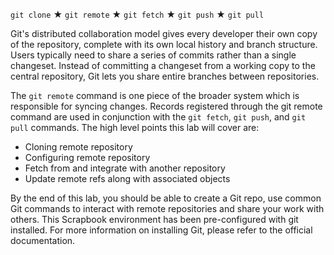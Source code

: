 `git clone`  &#9733;  `git remote`  &#9733;  `git fetch`  &#9733;  `git push`  &#9733;  `git pull`

Git's distributed collaboration model gives every developer their own copy of the repository, complete with its own 
local history and branch structure. Users typically need to share a series of commits rather than a single changeset. 
Instead of committing a changeset from a working copy to the central repository, Git lets you share entire branches 
between repositories.

The `git remote` command is one piece of the broader system which is responsible for syncing changes. Records 
registered through the git remote command are used in conjunction with the `git fetch`, `git push`, and 
`git pull` commands. The high level points this lab will cover are:

* Cloning remote repository
* Configuring remote repository
* Fetch from and integrate with another repository
* Update remote refs along with associated objects

By the end of this lab, you should be able to create a Git repo, use common Git commands to interact with remote 
repositories and share your work with others. This Scrapbook environment has been pre-configured with git installed. 
For more information on installing Git, please refer to the official documentation.